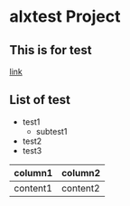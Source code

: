 # alxtest Project
## This is for test

[link](https://github.com/ubaniowom)

## List of test
* test1
  * subtest1
* test2
* test3


| column1 | column2|
|---------| -------|
|content1 | content2|
